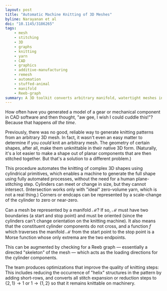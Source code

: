 ```yaml
---
layout: post
title: "Automatic Machine Knitting of 3D Meshes"
byline: Narayanan et al
doi: "10.1145/3186265"
tags:
    - mesh
    - stitching
    - 3D
    - graphs
    - knitting
    - yarn
    - CAD
    - graphics
    - additive-manufacturing
    - remesh
    - automation
    - stuffed-animal
    - manifold
    - Reeb-graph
summary: A 3D toolkit converts arbitrary manifold, watertight meshes into knittable patterns that can be loaded onto an automated knitting machine.
---
```


How often have you generated a model of a gear or mechanical component in CAD software and then thought, "aw gee, I wish I could cuddle this!"? Because that happens _all the time_.

Previously, there was no good, reliable way to generate knitting patterns from an arbitrary 3D mesh. In fact, it wasn't even an easy matter to determine if you _could_ knit an arbitrary mesh. The geometry of certain shapes, after all, make them unknittable in their native 3D form. (Naturally, it's a lot easier to make a shape out of planar components that are then stitched together. But that's a solution to a different problem.)

This procedure automates the knitting of complex 3D shapes using cylindrical primitives, which enables a machine to generate the full shape using fully automated processes, without the need for a human plane-stitching step. Cylinders can meet or change in size, but they cannot intersect. (Intersection works only with "ideal" zero-volume yarn, which is not a real thing.) Corners or endcaps can be represented by a scale-change of the cylinder to zero or near-zero.

Can a mesh be represented by a manifold $\mathcal{M}$? If so, $\mathcal{M}$ must have two boundaries (a start and stop point) and must be oriented (since the cylinders can't change orientation on the knitting machine). It also means that the constituent cylinder components do not cross, and a function $f$ which traverses the manifold $\mathcal{M}$ from the start point to the stop point is a Morse function whose only extrema are the two endpoints.

This can be augmented by checking for a Reeb graph — essentially a directed "skeleton" of the mesh — which acts as the loading directions for the cylinder components.

The team produces optimizations that improve the quality of knitting steps: This includes reducing the occurrence of "helix" structures in the pattern by adding short-rows, and converts all stitch expansion or reduction steps to $\{2, 1\}\rightarrow1$ or $1\rightarrow\{1, 2\}$ so that it remains knittable on machinery.
